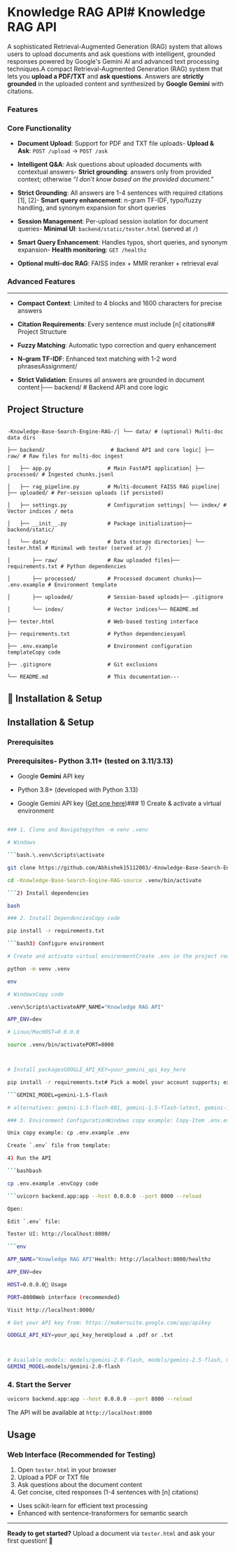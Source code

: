 # Knowledge RAG API# Knowledge RAG API



A sophisticated Retrieval-Augmented Generation (RAG) system that allows users to upload documents and ask questions with intelligent, grounded responses powered by Google's Gemini AI and advanced text processing techniques.A compact Retrieval-Augmented Generation (RAG) system that lets you **upload a PDF/TXT** and **ask questions**. Answers are **strictly grounded** in the uploaded content and synthesized by **Google Gemini** with citations.




### Features



### Core Functionality



- **Document Upload**: Support for PDF and TXT file uploads- **Upload & Ask**: `POST /upload` → `POST /ask`

- **Intelligent Q&A**: Ask questions about uploaded documents with contextual answers- **Strict grounding**: answers only from provided context; otherwise _“I don’t know based on the provided document.”_

- **Strict Grounding**: All answers are 1-4 sentences with required citations [1], [2]- **Smart query enhancement**: n-gram TF-IDF, typo/fuzzy handling, and synonym expansion for short queries

- **Session Management**: Per-upload session isolation for document queries- **Minimal UI**: `backend/static/tester.html` (served at `/`)

- **Smart Query Enhancement**: Handles typos, short queries, and synonym expansion- **Health monitoring**: `GET /healthz`

- **Optional multi-doc RAG**: FAISS index + MMR reranker + retrieval eval

### Advanced Features

---

- **Compact Context**: Limited to 4 blocks and 1600 characters for precise answers

- **Citation Requirements**: Every sentence must include [n] citations## Project Structure

- **Fuzzy Matching**: Automatic typo correction and query enhancement

- **N-gram TF-IDF**: Enhanced text matching with 1-2 word phrasesAssignment/

- **Strict Validation**: Ensures all answers are grounded in document content├── backend/ # Backend API and core logic



## Project Structure

```│ ├── init.py # Package init

-Knowledge-Base-Search-Engine-RAG-/│ └── data/ # (optional) Multi-doc data dirs

├── backend/                     # Backend API and core logic│ ├── raw/ # Raw files for multi-doc ingest

│   ├── app.py                  # Main FastAPI application│ ├── processed/ # Ingested chunks.jsonl

│   ├── rag_pipeline.py         # Multi-document FAISS RAG pipeline│ ├── uploaded/ # Per-session uploads (if persisted)

│   ├── settings.py             # Configuration settings│ └── index/ # Vector indices / meta

│   ├── __init__.py             # Package initialization├── backend/static/

│   └── data/                   # Data storage directories│ └── tester.html # Minimal web tester (served at /)

│       ├── raw/                # Raw uploaded files├── requirements.txt # Python dependencies

│       ├── processed/          # Processed document chunks├── .env.example # Environment template

│       ├── uploaded/           # Session-based uploads├── .gitignore

│       └── index/              # Vector indices└── README.md

├── tester.html                 # Web-based testing interface

├── requirements.txt            # Python dependenciesyaml

├── .env.example                # Environment configuration templateCopy code

├── .gitignore                  # Git exclusions

└── README.md                   # This documentation---

```

## 🔧 Installation & Setup

## Installation & Setup

### Prerequisites

### Prerequisites- Python **3.11+** (tested on 3.11/3.13)

- Google **Gemini** API key

- Python 3.8+ (developed with Python 3.13)

- Google Gemini API key ([Get one here](https://makersuite.google.com/app/apikey))### 1) Create & activate a virtual environment

```bash

### 1. Clone and Navigatepython -m venv .venv

# Windows

```bash.\.venv\Scripts\activate

git clone https://github.com/Abhishek15112003/-Knowledge-Base-Search-Engine-RAG-.git# Linux/Mac

cd -Knowledge-Base-Search-Engine-RAG-source .venv/bin/activate

```2) Install dependencies

bash

### 2. Install DependenciesCopy code

pip install -r requirements.txt

```bash3) Configure environment

# Create and activate virtual environmentCreate .env in the project root (or copy from .env.example):

python -m venv .venv

env

# WindowsCopy code

.venv\Scripts\activateAPP_NAME="Knowledge RAG API"

APP_ENV=dev

# Linux/MacHOST=0.0.0.0

source .venv/bin/activatePORT=8000



# Install packagesGOOGLE_API_KEY=your_gemini_api_key_here

pip install -r requirements.txt# Pick a model your account supports; examples:

```GEMINI_MODEL=gemini-1.5-flash

# alternatives: gemini-1.5-flash-001, gemini-1.5-flash-latest, gemini-1.5-pro

### 3. Environment ConfigurationWindows copy example: Copy-Item .env.example .env

Unix copy example: cp .env.example .env

Create `.env` file from template:

4) Run the API

```bashbash

cp .env.example .envCopy code

```uvicorn backend.app:app --host 0.0.0.0 --port 8000 --reload

Open:

Edit `.env` file:

Tester UI: http://localhost:8000/

```env

APP_NAME="Knowledge RAG API"Health: http://localhost:8000/healthz

APP_ENV=dev

HOST=0.0.0.0🚀 Usage

PORT=8000Web interface (recommended)

Visit http://localhost:8000/

# Get your API key from: https://makersuite.google.com/app/apikey

GOOGLE_API_KEY=your_api_key_hereUpload a .pdf or .txt



# Available models: models/gemini-2.0-flash, models/gemini-2.5-flash, models/gemini-2.5-proAsk a question (e.g., refund policy, password reset)
GEMINI_MODEL=models/gemini-2.0-flash
```

### 4. Start the Server

```bash
uvicorn backend.app:app --host 0.0.0.0 --port 8000 --reload
```

The API will be available at `http://localhost:8000`

## Usage

### Web Interface (Recommended for Testing)

1. Open `tester.html` in your browser
2. Upload a PDF or TXT file
3. Ask questions about the document content
4. Get concise, cited responses (1-4 sentences with [n] citations)


- Uses scikit-learn for efficient text processing
- Enhanced with sentence-transformers for semantic search

---

**Ready to get started?** Upload a document via `tester.html` and ask your first question! 🚀
